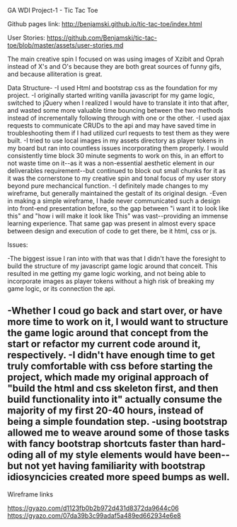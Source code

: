 GA WDI Project-1 - Tic Tac Toe

Github pages link: http://benjamski.github.io/tic-tac-toe/index.html

User Stories:
https://github.com/Benjamski/tic-tac-toe/blob/master/assets/user-stories.md

The main creative spin I focused on was using images of Xzibit and Oprah instead of X's and O's because they are both great sources of funny gifs, and because alliteration is great.

Data Structure-
  -I used Html and bootstrap css as the foundation for my project.
  -I originally started writing vanilla javascript for my game logic, switched to jQuery when I realized I would have to translate it into that after, and wasted some more valuable time bouncing between the two methods instead of incrementally following through with one or the other.
  -I used ajax requests to communicate CRUDs to the api and may have saved time in troubleshooting them if I had utilized curl requests to test them as they were built.
  -I tried to use local images in my assets directory as player tokens in my board but ran into countless issues incorporating them properly. I would consistently time block 30 minute segments to work on this, in an effort to not waste time on it--as it was a non-essential aesthetic element in our deliverables requirement--but continued to block out small chunks for it as it was the cornerstone to my creative spin and tonal focus of my user story beyond pure mechancical function.
  -I definitely made changes to my wireframe, but generally maintained the gestalt of its original design.
    -Even in making a simple wireframe, I hade never communicated such a design into front-end presentation before, so the gap between "i want it to look like this" and "how i will make it look like This" was vast--providing an immense learning experience. That same gap was present in almost every space between design and execution of code to get there, be it html, css or js.

Issues:

  -The biggest issue I ran into with that was that I didn't have the foresight to build the structure of my javascript game logic around that conceit. This resulted in me getting my game logic working, and not being able to incorporate images as player tokens without a high risk of breaking my game logic, or its connection the api.

  -Whether I coud go back and start over, or have more time to work on it, I would want to structure the game logic around that concept from the start or refactor my current code around it, respectively.
  -I didn't have enough time to get truly comfortable with css before starting the project, which made my original approach of "build the html and css skeleton first, and then build functionality into it" actually consume the majority of my first 20-40 hours, instead of being a simple foundation step.
    -using bootstrap allowed me to weave around some of those tasks with fancy bootstrap shortcuts faster than hard-oding all of my style elements would have been--but not yet having familiarity with bootstrap idiosyncicies created more speed bumps as well.
  -









Wireframe links

https://gyazo.com/d1123fb0b2b972d431d8372da9644c06
https://gyazo.com/07da39b3c99adaf5a489ed662934e6e8
